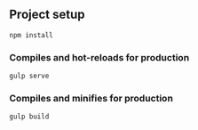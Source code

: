 ## Project setup
```
npm install
```

### Compiles and hot-reloads for production
```
gulp serve
```

### Compiles and minifies for production
```
gulp build
```